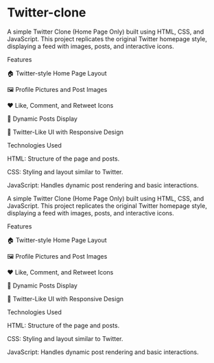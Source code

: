 # Twitter-clone
A simple Twitter Clone (Home Page Only) built using HTML, CSS, and JavaScript. This project replicates the original Twitter homepage style, displaying a feed with images, posts, and interactive icons.

Features

🏠 Twitter-style Home Page Layout

🖼 Profile Pictures and Post Images

❤️ Like, Comment, and Retweet Icons

📝 Dynamic Posts Display

🎨 Twitter-Like UI with Responsive Design

Technologies Used

HTML: Structure of the page and posts.

CSS: Styling and layout similar to Twitter.

JavaScript: Handles dynamic post rendering and basic interactions.

A simple Twitter Clone (Home Page Only) built using HTML, CSS, and JavaScript. This project replicates the original Twitter homepage style, displaying a feed with images, posts, and interactive icons.

Features

🏠 Twitter-style Home Page Layout

🖼 Profile Pictures and Post Images

❤️ Like, Comment, and Retweet Icons

📝 Dynamic Posts Display

🎨 Twitter-Like UI with Responsive Design

Technologies Used

HTML: Structure of the page and posts.

CSS: Styling and layout similar to Twitter.

JavaScript: Handles dynamic post rendering and basic interactions.
